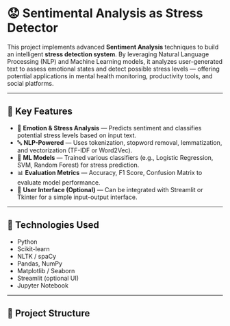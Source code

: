 # 😟 Sentimental Analysis as Stress Detector

This project implements advanced **Sentiment Analysis** techniques to build an intelligent **stress detection system**. By leveraging Natural Language Processing (NLP) and Machine Learning models, it analyzes user-generated text to assess emotional states and detect possible stress levels — offering potential applications in mental health monitoring, productivity tools, and social platforms.

---

## 🚀 Key Features

- 🧠 **Emotion & Stress Analysis** — Predicts sentiment and classifies potential stress levels based on input text.
- 🔤 **NLP-Powered** — Uses tokenization, stopword removal, lemmatization, and vectorization (TF-IDF or Word2Vec).
- 🤖 **ML Models** — Trained various classifiers (e.g., Logistic Regression, SVM, Random Forest) for stress prediction.
- 📊 **Evaluation Metrics** — Accuracy, F1 Score, Confusion Matrix to evaluate model performance.
- 💬 **User Interface (Optional)** — Can be integrated with Streamlit or Tkinter for a simple input-output interface.

---

## 🧰 Technologies Used

- Python
- Scikit-learn
- NLTK / spaCy
- Pandas, NumPy
- Matplotlib / Seaborn
- Streamlit (optional UI)
- Jupyter Notebook

---

## 📂 Project Structure

